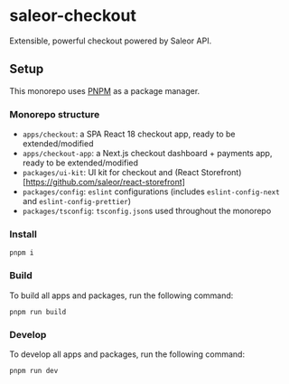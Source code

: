 # saleor-checkout

Extensible, powerful checkout powered by Saleor API.

## Setup

This monorepo uses [PNPM](https://pnpm.io/) as a package manager.

### Monorepo structure

- `apps/checkout`: a SPA React 18 checkout app, ready to be extended/modified
- `apps/checkout-app`: a Next.js checkout dashboard + payments app, ready to be extended/modified
- `packages/ui-kit`: UI kit for checkout and (React Storefront)[https://github.com/saleor/react-storefront]
- `packages/config`: `eslint` configurations (includes `eslint-config-next` and `eslint-config-prettier`)
- `packages/tsconfig`: `tsconfig.json`s used throughout the monorepo

### Install
```
pnpm i
```

### Build

To build all apps and packages, run the following command:

```
pnpm run build
```

### Develop

To develop all apps and packages, run the following command:

```
pnpm run dev
```
